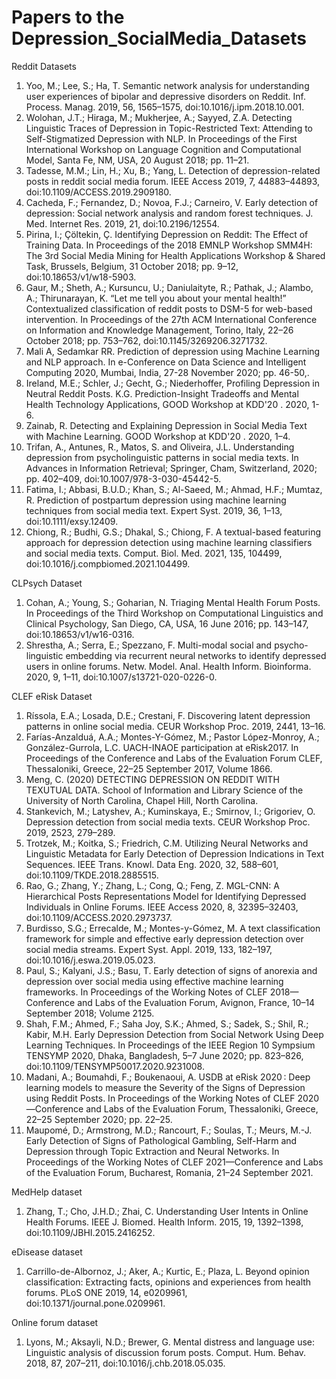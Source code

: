 # Papers to the Depression_SocialMedia_Datasets


Reddit Datasets

1. Yoo, M.; Lee, S.; Ha, T. Semantic network analysis for understanding user experiences of bipolar and depressive disorders on Reddit. Inf. Process. Manag. 2019, 56, 1565–1575, doi:10.1016/j.ipm.2018.10.001.
2. Wolohan, J.T.; Hiraga, M.; Mukherjee, A.; Sayyed, Z.A. Detecting Linguistic Traces of Depression in Topic-Restricted Text: Attending to Self-Stigmatized Depression with NLP. In Proceedings of the First International Workshop on Language Cognition and Computational Model, Santa Fe, NM, USA, 20 August 2018; pp. 11–21.
3.  Tadesse, M.M.; Lin, H.; Xu, B.; Yang, L. Detection of depression-related posts in reddit social media forum. IEEE Access 2019, 7, 44883–44893, doi:10.1109/ACCESS.2019.2909180.
4.	Cacheda, F.; Fernandez, D.; Novoa, F.J.; Carneiro, V. Early detection of depression: Social network analysis and random forest techniques. J. Med. Internet Res. 2019, 21, doi:10.2196/12554.
5.	Pirina, I.; Çöltekin, Ç. Identifying Depression on Reddit: The Effect of Training Data. In Proceedings of the 2018 EMNLP Workshop SMM4H: The 3rd Social Media Mining for Health Applications Workshop & Shared Task, Brussels, Belgium, 31 October 2018; pp. 9–12, doi:10.18653/v1/w18-5903. 
6.	Gaur, M.; Sheth, A.; Kursuncu, U.; Daniulaityte, R.; Pathak, J.; Alambo, A.; Thirunarayan, K. “Let me tell you about your mental health!” Contextualized classification of reddit posts to DSM-5 for web-based intervention. In Proceedings of the 27th ACM International Conference on Information and Knowledge Management, Torino, Italy, 22–26 October 2018; pp. 753–762, doi:10.1145/3269206.3271732.
7.	Mali A, Sedamkar RR. Prediction of depression using Machine Learning and NLP approach. In e-Conference on Data Science and Intelligent Computing 2020, Mumbai, India, 27-28 November 2020; pp. 46-50,.
8.	Ireland, M.E.; Schler, J.; Gecht, G.; Niederhoffer, Profiling Depression in Neutral Reddit Posts. K.G. Prediction-Insight Tradeoffs and Mental Health Technology Applications, GOOD Workshop at KDD'20 . 2020, 1-6.
9.	Zainab, R. Detecting and Explaining Depression in Social Media Text with Machine Learning. GOOD Workshop at KDD'20 . 2020, 1–4.
10.	Trifan, A., Antunes, R., Matos, S. and Oliveira, J.L. Understanding depression from psycholinguistic patterns in social media texts. In Advances in Information Retrieval; Springer, Cham, Switzerland, 2020; pp. 402–409, doi:10.1007/978-3-030-45442-5.
11.	Fatima, I.; Abbasi, B.U.D.; Khan, S.; Al-Saeed, M.; Ahmad, H.F.; Mumtaz, R. Prediction of postpartum depression using machine learning techniques from social media text. Expert Syst. 2019, 36, 1–13, doi:10.1111/exsy.12409.
12.	Chiong, R.; Budhi, G.S.; Dhakal, S.; Chiong, F. A textual-based featuring approach for depression detection using machine learning classifiers and social media texts. Comput. Biol. Med. 2021, 135, 104499, doi:10.1016/j.compbiomed.2021.104499.

CLPsych Dataset
1. Cohan, A.; Young, S.; Goharian, N. Triaging Mental Health Forum Posts. In Proceedings of the Third Workshop on Computational Linguistics and Clinical Psychology, San Diego, CA, USA, 16 June 2016; pp. 143–147, doi:10.18653/v1/w16-0316.
2. Shrestha, A.; Serra, E.; Spezzano, F. Multi-modal social and psycho-linguistic embedding via recurrent neural networks to identify depressed users in online forums. Netw. Model. Anal. Health Inform. Bioinforma. 2020, 9, 1–11, doi:10.1007/s13721-020-0226-0.

CLEF eRisk Dataset
1. Ríssola, E.A.; Losada, D.E.; Crestani, F. Discovering latent depression patterns in online social media. CEUR Workshop Proc. 2019, 2441, 13–16.
2. Farías-Anzalduá, A.A.; Montes-Y-Gómez, M.; Pastor López-Monroy, A.; González-Gurrola, L.C. UACH-INAOE participation at eRisk2017. In Proceedings of the Conference and Labs of the Evaluation Forum CLEF, Thessaloniki, Greece, 22–25 September 2017, Volume 1866.
3. Meng, C. (2020) DETECTING DEPRESSION ON REDDIT WITH TEXUTUAL DATA. School of Information and Library Science of the University of North Carolina, Chapel Hill, North Carolina.
4. Stankevich, M.; Latyshev, A.; Kuminskaya, E.; Smirnov, I.; Grigoriev, O. Depression detection from social media texts. CEUR Workshop Proc. 2019, 2523, 279–289.
5. Trotzek, M.; Koitka, S.; Friedrich, C.M. Utilizing Neural Networks and Linguistic Metadata for Early Detection of Depression Indications in Text Sequences. IEEE Trans. Knowl. Data Eng. 2020, 32, 588–601, doi:10.1109/TKDE.2018.2885515.
6. Rao, G.; Zhang, Y.; Zhang, L.; Cong, Q.; Feng, Z. MGL-CNN: A Hierarchical Posts Representations Model for Identifying Depressed Individuals in Online Forums. IEEE Access 2020, 8, 32395–32403, doi:10.1109/ACCESS.2020.2973737.
7. Burdisso, S.G.; Errecalde, M.; Montes-y-Gómez, M. A text classification framework for simple and effective early depression detection over social media streams. Expert Syst. Appl. 2019, 133, 182–197, doi:10.1016/j.eswa.2019.05.023.
8. Paul, S.; Kalyani, J.S.; Basu, T. Early detection of signs of anorexia and depression over social media using effective machine learning frameworks. In Proceedings of the Working Notes of CLEF 2018—Conference and Labs of the Evaluation Forum, Avignon, France, 10–14 September 2018; Volume 2125.
9. Shah, F.M.; Ahmed, F.; Saha Joy, S.K.; Ahmed, S.; Sadek, S.; Shil, R.; Kabir, M.H. Early Depression Detection from Social Network Using Deep Learning Techniques. In Proceedings of the IEEE Region 10 Sympsium TENSYMP 2020, Dhaka, Bangladesh, 5–7 June 2020; pp. 823–826, doi:10.1109/TENSYMP50017.2020.9231008.
10. Madani, A.; Boumahdi, F.; Boukenaoui, A. USDB at eRisk 2020 : Deep learning models to measure the Severity of the Signs of Depression using Reddit Posts. In Proceedings of the Working Notes of CLEF 2020—Conference and Labs of the Evaluation Forum, Thessaloniki, Greece, 22–25 September 2020; pp. 22–25.
11. Maupomé, D.; Armstrong, M.D.; Rancourt, F.; Soulas, T.; Meurs, M.-J. Early Detection of Signs of Pathological Gambling, Self-Harm and Depression through Topic Extraction and Neural Networks. In Proceedings of the Working Notes of CLEF 2021—Conference and Labs of the Evaluation Forum, Bucharest, Romania, 21–24 September 2021.


MedHelp dataset
1. Zhang, T.; Cho, J.H.D.; Zhai, C. Understanding User Intents in Online Health Forums. IEEE J. Biomed. Health Inform. 2015, 19, 1392–1398, doi:10.1109/JBHI.2015.2416252.

eDisease dataset
1. Carrillo-de-Albornoz, J.; Aker, A.; Kurtic, E.; Plaza, L. Beyond opinion classification: Extracting facts, opinions and experiences from health forums. PLoS ONE 2019, 14, e0209961, doi:10.1371/journal.pone.0209961.

Online forum dataset
1. Lyons, M.; Aksayli, N.D.; Brewer, G. Mental distress and language use: Linguistic analysis of discussion forum posts. Comput. Hum. Behav. 2018, 87, 207–211, doi:10.1016/j.chb.2018.05.035.
